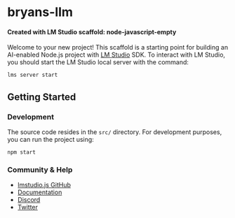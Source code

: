 # bryans-llm

#### Created with LM Studio scaffold: node-javascript-empty

Welcome to your new project! This scaffold is a starting point for building an AI-enabled Node.js project with [LM Studio](https://lmstudio.ai/) SDK. To interact with LM Studio, you should start the LM Studio local server with the command:

```bash
lms server start
```

## Getting Started

### Development

The source code resides in the `src/` directory. For development purposes, you can run the project using:

```start
npm start
```

### Community & Help

- [lmstudio.js GitHub](https://github.com/lmstudio-ai/lmstudio.js)
- [Documentation](https://lmstudio.ai/docs/welcome)
- [Discord](https://discord.gg/6Q7Xn6MRVS)
- [Twitter](https://twitter.com/LMStudioAI)
